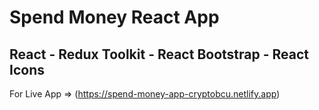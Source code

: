 # Spend Money React App
## React - Redux Toolkit - React Bootstrap - React Icons
For Live App => (https://spend-money-app-cryptobcu.netlify.app)